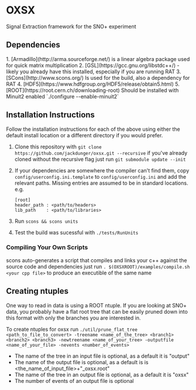 <h1> OXSX </h1>
Signal Extraction framework for the SNO+ experiment


<h2> Dependencies </h2>
1. [Armadillo](http://arma.sourceforge.net/) is a linear algebra package used for quick matrix multiplication
2. [GSL](https://gcc.gnu.org/libstdc++/) - likely you already have this installed, especially if you are running RAT
3. [SCons](http://www.scons.org/) Is used for the build, also a dependency for RAT
4. [HDF5](https://www.hdfgroup.org/HDF5/release/obtain5.html)
5. [ROOT](https://root.cern.ch/downloading-root) Should be installed with Minuit2 enabled `./configure --enable-minuit2`


<h2>Installation Instructions </h2>
Follow the installation instructions for each of the above using either the default install location or a different directory if you would prefer.

1. Clone this repository with ```git clone https://github.com/jackdunger/oxsx.git --recursive``` if you've already cloned without the recursive flag just run ```git submodule update --init```

2. If your dependencies are somewhere the compiler can't find them, copy `config/userconfig.ini.template` to `config/userconfig.ini` and add the relevant paths. Missing entries are assumed to be in standard locations. e.g.
    ```
    [root]
    header_path : <path/to/headers>
    lib_path    : <path/to/libraries>
     ```
  
3. Run ```scons && scons units```

4. Test the build was sucessful with ```./tests/RunUnits```


<h3> Compiling Your Own Scripts</h3>

scons auto-generates a script that compiles and links your c++ against the source code and dependencies just run ```. $(OXSXROOT)/examples/compile.sh <your cpp file>``` to produce an executible of the same name



<h2> Creating ntuples </h2>
One way to read in data is using a ROOT ntuple. If you are looking at SNO+ data, you probably have a flat root tree that can be easily pruned down into this format with only the branches you are interested in.

To create ntuples for oxsx run ```./util/prune_flat_tree <path_to_file_to_convert> -treename <name_of_the_tree> <branch1> <branch2> <branch3> -newtreename <name_of_your_tree> -outputfile <name_of_your_file> -nevents <number_of_events>```

 * The name of the tree in an input file is optional, as a default it is "output"
 * The name of the output file is optional, as a default is is <the_name_of_input_file>+"_oxsx.root"
 * The name of the tree in an output file is optional, as a default it is "oxsx"
 * The number of events of an output file is optional 

